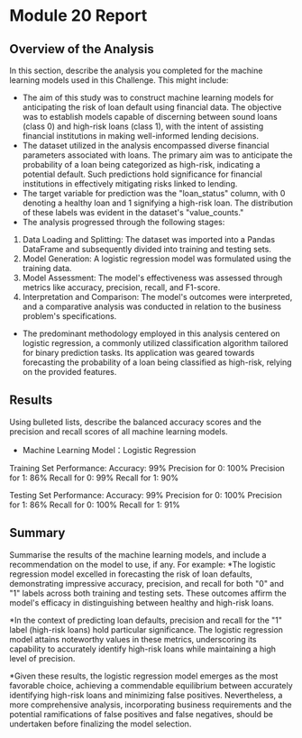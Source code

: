 # Module 20 Report 

## Overview of the Analysis

In this section, describe the analysis you completed for the machine learning models used in this Challenge. This might include:

*  The aim of this study was to construct machine learning models for anticipating the risk of loan default using financial data. The objective was to establish models capable of discerning between sound loans (class 0) and high-risk loans (class 1), with the intent of assisting financial institutions in making well-informed lending decisions.
* The dataset utilized in the analysis encompassed diverse financial parameters associated with loans. The primary aim was to anticipate the probability of a loan being categorized as high-risk, indicating a potential default. Such predictions hold significance for financial institutions in effectively mitigating risks linked to lending.
* The target variable for prediction was the "loan_status" column, with 0 denoting a healthy loan and 1 signifying a high-risk loan. The distribution of these labels was evident in the dataset's "value_counts."
* The analysis progressed through the following stages:

1. Data Loading and Splitting: The dataset was imported into a Pandas DataFrame and subsequently divided into training and testing sets.
2. Model Generation: A logistic regression model was formulated using the training data.
3. Model Assessment: The model's effectiveness was assessed through metrics like accuracy, precision, recall, and F1-score.
4. Interpretation and Comparison: The model's outcomes were interpreted, and a comparative analysis was conducted in relation to the business problem's specifications.
* The predominant methodology employed in this analysis centered on logistic regression, a commonly utilized classification algorithm tailored for binary prediction tasks. Its application was geared towards forecasting the probability of a loan being classified as high-risk, relying on the provided features.

## Results

Using bulleted lists, describe the balanced accuracy scores and the precision and recall scores of all machine learning models.

* Machine Learning Model：Logistic Regression

Training Set Performance: Accuracy: 99% Precision for 0: 100% Precision for 1: 86% Recall for 0: 99% Recall for 1: 90%

Testing Set Performance: Accuracy: 99% Precision for 0: 100% Precision for 1: 86% Recall for 0: 100% Recall for 1: 91%

## Summary

Summarise the results of the machine learning models, and include a recommendation on the model to use, if any. For example:
*The logistic regression model excelled in forecasting the risk of loan defaults, demonstrating impressive accuracy, precision, and recall for both "0" and "1" labels across both training and testing sets. These outcomes affirm the model's efficacy in distinguishing between healthy and high-risk loans.

*In the context of predicting loan defaults, precision and recall for the "1" label (high-risk loans) hold particular significance. The logistic regression model attains noteworthy values in these metrics, underscoring its capability to accurately identify high-risk loans while maintaining a high level of precision.

*Given these results, the logistic regression model emerges as the most favorable choice, achieving a commendable equilibrium between accurately identifying high-risk loans and minimizing false positives. Nevertheless, a more comprehensive analysis, incorporating business requirements and the potential ramifications of false positives and false negatives, should be undertaken before finalizing the model selection.
